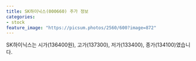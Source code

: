 ```yaml
---
title: SK하이닉스(000660) 주가 정보
categories:
- stock
feature_image: "https://picsum.photos/2560/600?image=872"
---
```


SK하이닉스는 시가(136400원), 고가(137300), 저가(133400), 종가(134100)였습니다.
